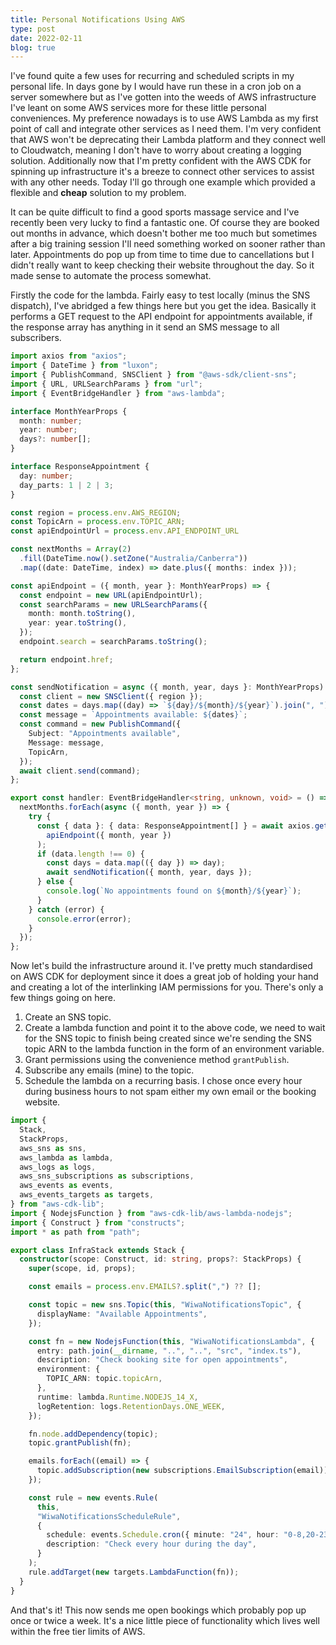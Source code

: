 ```yaml
---
title: Personal Notifications Using AWS
type: post
date: 2022-02-11
blog: true
---
```


I've found quite a few uses for recurring and scheduled scripts in my personal life. In days gone by I would have run these in a cron job on a server somewhere but as I've gotten into the weeds of AWS infrastructure I've leant on some AWS services more for these little personal conveniences. My preference nowadays is to use AWS Lambda as my first point of call and integrate other services as I need them. I'm very confident that AWS won't be deprecating their Lambda platform and they connect well to Cloudwatch, meaning I don't have to worry about creating a logging solution. Additionally now that I'm pretty confident with the AWS CDK for spinning up infrastructure it's a breeze to connect other services to assist with any other needs. Today I'll go through one example which provided a flexible and **cheap** solution to my problem.

<!--more-->

It can be quite difficult to find a good sports massage service and I've recently been very lucky to find a fantastic one. Of course they are booked out months in advance, which doesn't bother me too much but sometimes after a big training session I'll need something worked on sooner rather than later. Appointments do pop up from time to time due to cancellations but I didn't really want to keep checking their website throughout the day. So it made sense to automate the process somewhat.

Firstly the code for the lambda. Fairly easy to test locally (minus the SNS dispatch), I've abridged a few things here but you get the idea. Basically it performs a GET request to the API endpoint for appointments available, if the response array has anything in it send an SMS message to all subscribers.

```ts
import axios from "axios";
import { DateTime } from "luxon";
import { PublishCommand, SNSClient } from "@aws-sdk/client-sns";
import { URL, URLSearchParams } from "url";
import { EventBridgeHandler } from "aws-lambda";

interface MonthYearProps {
  month: number;
  year: number;
  days?: number[];
}

interface ResponseAppointment {
  day: number;
  day_parts: 1 | 2 | 3;
}

const region = process.env.AWS_REGION;
const TopicArn = process.env.TOPIC_ARN;
const apiEndpointUrl = process.env.API_ENDPOINT_URL

const nextMonths = Array(2)
  .fill(DateTime.now().setZone("Australia/Canberra"))
  .map((date: DateTime, index) => date.plus({ months: index }));

const apiEndpoint = ({ month, year }: MonthYearProps) => {
  const endpoint = new URL(apiEndpointUrl);
  const searchParams = new URLSearchParams({
    month: month.toString(),
    year: year.toString(),
  });
  endpoint.search = searchParams.toString();

  return endpoint.href;
};

const sendNotification = async ({ month, year, days }: MonthYearProps) => {
  const client = new SNSClient({ region });
  const dates = days.map((day) => `${day}/${month}/${year}`).join(", ");
  const message = `Appointments available: ${dates}`;
  const command = new PublishCommand({
    Subject: "Appointments available",
    Message: message,
    TopicArn,
  });
  await client.send(command);
};

export const handler: EventBridgeHandler<string, unknown, void> = () => {
  nextMonths.forEach(async ({ month, year }) => {
    try {
      const { data }: { data: ResponseAppointment[] } = await axios.get(
        apiEndpoint({ month, year })
      );
      if (data.length !== 0) {
        const days = data.map(({ day }) => day);
        await sendNotification({ month, year, days });
      } else {
        console.log(`No appointments found on ${month}/${year}`);
      }
    } catch (error) {
      console.error(error);
    }
  });
};
```

Now let's build the infrastructure around it. I've pretty much standardised on AWS CDK for deployment since it does a great job of holding your hand and creating a lot of the interlinking IAM permissions for you. There's only a few things going on here.

1. Create an SNS topic.
2. Create a lambda function and point it to the above code, we need to wait for the SNS topic to finish being created since we're sending the SNS topic ARN to the lambda function in the form of an environment variable.
3. Grant permissions using the convenience method `grantPublish`.
4. Subscribe any emails (mine) to the topic.
5. Schedule the lambda on a recurring basis. I chose once every hour during business hours to not spam either my own email or the booking website.


```ts
import {
  Stack,
  StackProps,
  aws_sns as sns,
  aws_lambda as lambda,
  aws_logs as logs,
  aws_sns_subscriptions as subscriptions,
  aws_events as events,
  aws_events_targets as targets,
} from "aws-cdk-lib";
import { NodejsFunction } from "aws-cdk-lib/aws-lambda-nodejs";
import { Construct } from "constructs";
import * as path from "path";

export class InfraStack extends Stack {
  constructor(scope: Construct, id: string, props?: StackProps) {
    super(scope, id, props);

    const emails = process.env.EMAILS?.split(",") ?? [];

    const topic = new sns.Topic(this, "WiwaNotificationsTopic", {
      displayName: "Available Appointments",
    });

    const fn = new NodejsFunction(this, "WiwaNotificationsLambda", {
      entry: path.join(__dirname, "..", "..", "src", "index.ts"),
      description: "Check booking site for open appointments",
      environment: {
        TOPIC_ARN: topic.topicArn,
      },
      runtime: lambda.Runtime.NODEJS_14_X,
      logRetention: logs.RetentionDays.ONE_WEEK,
    });

    fn.node.addDependency(topic);
    topic.grantPublish(fn);

    emails.forEach((email) => {
      topic.addSubscription(new subscriptions.EmailSubscription(email));
    });

    const rule = new events.Rule(
      this,
      "WiwaNotificationsScheduleRule",
      {
        schedule: events.Schedule.cron({ minute: "24", hour: "0-8,20-23" }),
        description: "Check every hour during the day",
      }
    );
    rule.addTarget(new targets.LambdaFunction(fn));
  }
}
```

And that's it! This now sends me open bookings which probably pop up once or twice a week. It's a nice little piece of functionality which lives well within the free tier limits of AWS.

